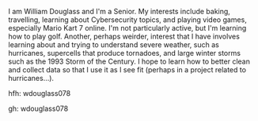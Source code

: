 I am William Douglass and I'm a Senior. My interests include baking, travelling, learning about Cybersecurity topics, and playing video games, especially Mario Kart 7 online. I'm not particularly active, but I'm learning how to play golf. Another, perhaps weirder, interest that I have involves learning about and trying to understand severe weather, such as hurricanes, supercells that produce tornadoes, and large winter storms such as the 1993 Storm of the Century. I hope to learn how to better clean and collect data so that I use it as I see fit (perhaps in a project related to hurricanes...).

hfh: wdouglass078

gh: wdouglass078
